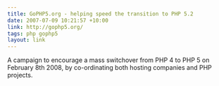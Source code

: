 ```yaml
---
title: GoPHP5.org - helping speed the transition to PHP 5.2
date: 2007-07-09 10:21:57 +10:00
link: http://gophp5.org/
tags: php gophp5
layout: link
---
```

A campaign to encourage a mass switchover from PHP 4 to PHP 5 on February 8th 2008, by co-ordinating both hosting companies and PHP projects.
